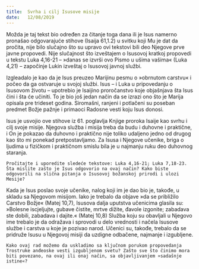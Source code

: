 ```yaml
---
title:  Svrha i cilj Isusove misije
date:   12/08/2019
---
```


Možda je taj tekst bio određen za čitanje toga dana ili je Isus namerno pronašao odgovarajuće stihove (Isaija 61,1.2) u svitku koji Mu je dat da pročita, nije bilo slučajno što su upravo ovi tekstovi bili deo Njegove prve javne propovedi. Nije slučajnost što izveštajem o Isusovoj kratkoj propovedi u tekstu Luka 4,16-21 – »danas se izvrši ovo Pismo u ušima vašima« (Luka 4,21) – započinje Lukin izveštaj o Isusovoj javnoj službi.

Izgleadalo je kao da je Isus preuzeo Marijinu pesmu o »obrnutom carstvu« i počeo da ga ostvaruje u svojoj službi. Isus – i Luka u pripovedanju o Isusovom životu – upotrebio je Isaijino proročanstvo koje objašnjava šta Isus čini i šta će učiniti. To je bio još jedan način da se izrazi ono što je Marija opisala pre trideset godina. Siromašni, ranjeni i potlačeni su poseban predmet Božje pažnje i primaoci Radosne vesti koju Isus donosi.

Isus je usvojio ove stihove iz 61. poglavlja Knjige proroka Isaije kao svrhu i cilj svoje misije. Njegova služba i misija treba da budu i duhovne i praktične, i On je pokazao da duhovno i praktično nije toliko udaljeno jedno od drugog kao što mi ponekad pretpostavljamo. Za Isusa i Njegove učenike, briga o ljudima u fizičkom i praktičnom smislu bila je u najmanju ruku deo duhovnog staranja.

`Pročitajte i uporedite sledeće tekstove: Luka 4,16-21; Luka 7,18-23. Šta mislite zašto je Isus odgovorio na ovaj način? Kako biste odgovorili na slična pitanja o Isusovoj božanskoj prirodi i ulozi Mesije?`

Kada je Isus poslao svoje učenike, nalog koji im je dao bio je, takođe, u skladu sa Njegovom misijom. Iako je trebalo da objave »da se približilo Carstvo Božje« (Matej 10,7), Isusova dalja uputstva učenicima glasila su: »Bolesne iscjeljujte, gubave čistite, mrtve dižite, đavole izgonite; zabadava ste dobili, zabadava i dajite.« (Matej 10,8) Služba koju su obavljali u Njegovo ime trebalo je da odražava i sprovodi u delo vrednosti i načela Isusove službe i carstva u koje je pozivao narod. Učenici su, takođe, trebalo da se pridruže Isusu u Njegovoj misiji da uzdigne odbačene, najmanje i izgubljene.

`Kako ovaj rad možemo da uskladimo sa ključnom porukom propovedanja Trostruke anđeoske vesti izgubljenom svetu? Zašto sve što činimo mora biti povezano, na ovaj ili onaj način, sa objavljivanjem »sadašnje istine«?`

